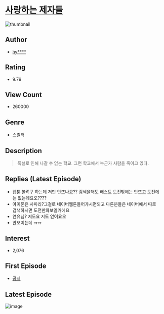 # [사랑하는 제자들](https://comic.naver.com/bestChallenge/list?titleId=718912)
![thumbnail](https://image-comic.pstatic.net/user_contents_data/challenge_comic/2021/03/25/321060/thumbnail_434x3307b773bbc_5aea_4018_b941_b3af38c04cd1_00000835.JPEG)

## Author
- [hy****](https://comic.naver.com/artistTitle?id=321060)

## Rating
- 9.79

## View Count
- 260000

## Genre
- 스릴러

## Description
> 폭설로 인해 나갈 수 없는 학교. 그런 학교에서 누군가 사람을 죽이고 있다.

## Replies (Latest Episode)
- 엡툰 볼려구 하는데 저만 안뜨나요?? 검색을해도 배스트 도전밖에는 안뜨고 도전에는 없는데요오????
- 아이폰은 사파리?그걸로 네이버웹툰들어가시면되고 다른분들은 네이버에서 따로 검색하시면 도전만화보일거에요
- 연유님? 저도요 저도 없어요오
- 안보이는데 ㅠㅠ

## Interest
- 2,076

## First Episode
- [공지](https://comic.naver.com/bestChallenge/detail?titleId=718912&no=11)

## Latest Episode
![image](https://image-comic.pstatic.net/user_contents_data/challenge_comic/2021/03/27/321060/upload_3691093726810091832.jpeg)

